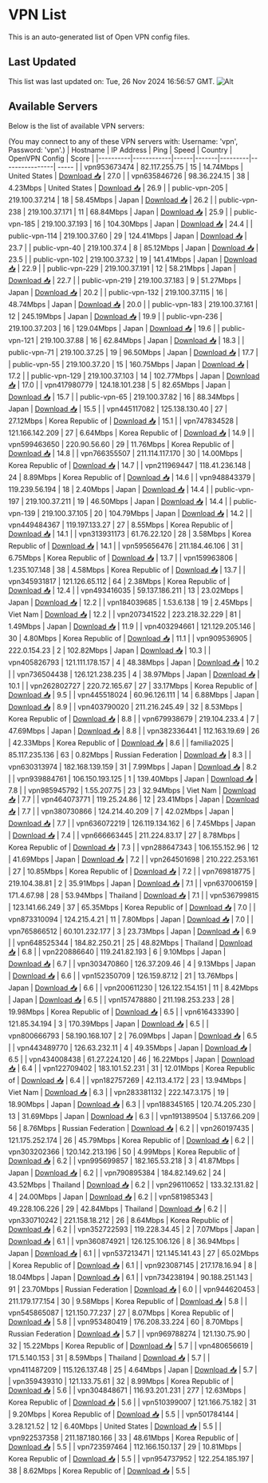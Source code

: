 # VPN List

This is an auto-generated list of Open VPN config files.

## Last Updated

This list was last updated on: Tue, 26 Nov 2024 16:56:57 GMT.
![Alt](https://repobeats.axiom.co/api/embed/186b98318ef1479477931607c1ad7d823f12451f.svg "Repobeats analytics image")

## Available Servers

Below is the list of available VPN servers:

(You may connect to any of these VPN servers with: Username: 'vpn', Password: 'vpn'.)
| Hostname | IP Address | Ping | Speed | Country | OpenVPN Config | Score |
|----------|------------|------|-------|---------|----------------| ----- |
| vpn953673474 | 82.117.255.75 | 15 | 14.74Mbps | United States | [Download 📥](./configs/server_0_US.ovpn) | 27.0 |
| vpn635846726 | 98.36.224.15 | 38 | 4.23Mbps | United States | [Download 📥](./configs/server_1_US.ovpn) | 26.9 |
| public-vpn-205 | 219.100.37.214 | 18 | 58.45Mbps | Japan | [Download 📥](./configs/server_2_JP.ovpn) | 26.2 |
| public-vpn-238 | 219.100.37.171 | 11 | 68.84Mbps | Japan | [Download 📥](./configs/server_3_JP.ovpn) | 25.9 |
| public-vpn-185 | 219.100.37.193 | 16 | 104.30Mbps | Japan | [Download 📥](./configs/server_4_JP.ovpn) | 24.4 |
| public-vpn-114 | 219.100.37.60 | 29 | 124.41Mbps | Japan | [Download 📥](./configs/server_5_JP.ovpn) | 23.7 |
| public-vpn-40 | 219.100.37.4 | 8 | 85.12Mbps | Japan | [Download 📥](./configs/server_6_JP.ovpn) | 23.5 |
| public-vpn-102 | 219.100.37.32 | 19 | 141.41Mbps | Japan | [Download 📥](./configs/server_7_JP.ovpn) | 22.9 |
| public-vpn-229 | 219.100.37.191 | 12 | 58.21Mbps | Japan | [Download 📥](./configs/server_8_JP.ovpn) | 22.7 |
| public-vpn-219 | 219.100.37.183 | 9 | 51.27Mbps | Japan | [Download 📥](./configs/server_9_JP.ovpn) | 20.2 |
| public-vpn-132 | 219.100.37.115 | 16 | 48.74Mbps | Japan | [Download 📥](./configs/server_10_JP.ovpn) | 20.0 |
| public-vpn-183 | 219.100.37.161 | 12 | 245.19Mbps | Japan | [Download 📥](./configs/server_11_JP.ovpn) | 19.9 |
| public-vpn-236 | 219.100.37.203 | 16 | 129.04Mbps | Japan | [Download 📥](./configs/server_12_JP.ovpn) | 19.6 |
| public-vpn-121 | 219.100.37.88 | 16 | 62.84Mbps | Japan | [Download 📥](./configs/server_13_JP.ovpn) | 18.3 |
| public-vpn-71 | 219.100.37.25 | 19 | 96.50Mbps | Japan | [Download 📥](./configs/server_14_JP.ovpn) | 17.7 |
| public-vpn-55 | 219.100.37.20 | 15 | 160.75Mbps | Japan | [Download 📥](./configs/server_15_JP.ovpn) | 17.2 |
| public-vpn-129 | 219.100.37.103 | 14 | 102.77Mbps | Japan | [Download 📥](./configs/server_16_JP.ovpn) | 17.0 |
| vpn417980779 | 124.18.101.238 | 5 | 82.65Mbps | Japan | [Download 📥](./configs/server_17_JP.ovpn) | 15.7 |
| public-vpn-65 | 219.100.37.82 | 16 | 88.34Mbps | Japan | [Download 📥](./configs/server_18_JP.ovpn) | 15.5 |
| vpn445117082 | 125.138.130.40 | 27 | 27.12Mbps | Korea Republic of | [Download 📥](./configs/server_19_KR.ovpn) | 15.1 |
| vpn747834528 | 121.166.142.209 | 27 | 6.64Mbps | Korea Republic of | [Download 📥](./configs/server_20_KR.ovpn) | 14.9 |
| vpn599463650 | 220.90.56.60 | 29 | 11.76Mbps | Korea Republic of | [Download 📥](./configs/server_21_KR.ovpn) | 14.8 |
| vpn766355507 | 211.114.117.170 | 30 | 14.00Mbps | Korea Republic of | [Download 📥](./configs/server_22_KR.ovpn) | 14.7 |
| vpn211969447 | 118.41.236.148 | 24 | 8.89Mbps | Korea Republic of | [Download 📥](./configs/server_23_KR.ovpn) | 14.6 |
| vpn948843379 | 119.239.56.194 | 18 | 2.40Mbps | Japan | [Download 📥](./configs/server_24_JP.ovpn) | 14.4 |
| public-vpn-197 | 219.100.37.211 | 19 | 46.50Mbps | Japan | [Download 📥](./configs/server_25_JP.ovpn) | 14.4 |
| public-vpn-139 | 219.100.37.105 | 20 | 104.79Mbps | Japan | [Download 📥](./configs/server_26_JP.ovpn) | 14.2 |
| vpn449484367 | 119.197.133.27 | 27 | 8.55Mbps | Korea Republic of | [Download 📥](./configs/server_27_KR.ovpn) | 14.1 |
| vpn313931173 | 61.76.22.120 | 28 | 3.58Mbps | Korea Republic of | [Download 📥](./configs/server_28_KR.ovpn) | 14.1 |
| vpn595656476 | 211.184.46.106 | 31 | 6.75Mbps | Korea Republic of | [Download 📥](./configs/server_29_KR.ovpn) | 13.7 |
| vpn159963806 | 1.235.107.148 | 38 | 4.58Mbps | Korea Republic of | [Download 📥](./configs/server_30_KR.ovpn) | 13.7 |
| vpn345931817 | 121.126.65.112 | 64 | 2.38Mbps | Korea Republic of | [Download 📥](./configs/server_31_KR.ovpn) | 12.4 |
| vpn493416035 | 59.137.186.211 | 13 | 23.02Mbps | Japan | [Download 📥](./configs/server_32_JP.ovpn) | 12.2 |
| vpn184039685 | 1.53.6.138 | 19 | 2.45Mbps | Viet Nam | [Download 📥](./configs/server_33_VN.ovpn) | 12.2 |
| vpn207341522 | 223.218.32.229 | 81 | 1.49Mbps | Japan | [Download 📥](./configs/server_34_JP.ovpn) | 11.9 |
| vpn403294661 | 121.129.205.146 | 30 | 4.80Mbps | Korea Republic of | [Download 📥](./configs/server_35_KR.ovpn) | 11.1 |
| vpn909536905 | 222.0.154.23 | 2 | 102.82Mbps | Japan | [Download 📥](./configs/server_36_JP.ovpn) | 10.3 |
| vpn405826793 | 121.111.178.157 | 4 | 48.38Mbps | Japan | [Download 📥](./configs/server_37_JP.ovpn) | 10.2 |
| vpn736504438 | 126.121.238.235 | 4 | 38.97Mbps | Japan | [Download 📥](./configs/server_38_JP.ovpn) | 10.1 |
| vpn262802727 | 220.72.165.67 | 27 | 33.17Mbps | Korea Republic of | [Download 📥](./configs/server_39_KR.ovpn) | 9.5 |
| vpn445518024 | 60.96.126.111 | 14 | 6.88Mbps | Japan | [Download 📥](./configs/server_40_JP.ovpn) | 8.9 |
| vpn403790020 | 211.216.245.49 | 32 | 8.53Mbps | Korea Republic of | [Download 📥](./configs/server_41_KR.ovpn) | 8.8 |
| vpn679938679 | 219.104.233.4 | 7 | 47.69Mbps | Japan | [Download 📥](./configs/server_42_JP.ovpn) | 8.8 |
| vpn382336441 | 112.163.19.69 | 26 | 42.33Mbps | Korea Republic of | [Download 📥](./configs/server_43_KR.ovpn) | 8.6 |
| familia2025 | 85.117.235.136 | 63 | 0.82Mbps | Russian Federation | [Download 📥](./configs/server_44_RU.ovpn) | 8.3 |
| vpn630313974 | 182.168.139.159 | 31 | 7.99Mbps | Japan | [Download 📥](./configs/server_45_JP.ovpn) | 8.2 |
| vpn939884761 | 106.150.193.125 | 1 | 139.40Mbps | Japan | [Download 📥](./configs/server_46_JP.ovpn) | 7.8 |
| vpn985945792 | 1.55.207.75 | 23 | 32.94Mbps | Viet Nam | [Download 📥](./configs/server_47_VN.ovpn) | 7.7 |
| vpn464073771 | 119.25.24.86 | 12 | 23.41Mbps | Japan | [Download 📥](./configs/server_48_JP.ovpn) | 7.7 |
| vpn380730866 | 124.214.40.209 | 7 | 42.02Mbps | Japan | [Download 📥](./configs/server_49_JP.ovpn) | 7.7 |
| vpn636072219 | 126.119.134.162 | 6 | 7.45Mbps | Japan | [Download 📥](./configs/server_50_JP.ovpn) | 7.4 |
| vpn666663445 | 211.224.83.17 | 27 | 8.78Mbps | Korea Republic of | [Download 📥](./configs/server_51_KR.ovpn) | 7.3 |
| vpn288647343 | 106.155.152.96 | 12 | 41.69Mbps | Japan | [Download 📥](./configs/server_52_JP.ovpn) | 7.2 |
| vpn264501698 | 210.222.253.161 | 27 | 10.85Mbps | Korea Republic of | [Download 📥](./configs/server_53_KR.ovpn) | 7.2 |
| vpn769818775 | 219.104.38.81 | 2 | 35.91Mbps | Japan | [Download 📥](./configs/server_54_JP.ovpn) | 7.1 |
| vpn637006159 | 171.4.67.98 | 28 | 53.94Mbps | Thailand | [Download 📥](./configs/server_55_TH.ovpn) | 7.1 |
| vpn536799815 | 123.141.66.249 | 37 | 65.35Mbps | Korea Republic of | [Download 📥](./configs/server_56_KR.ovpn) | 7.0 |
| vpn873310094 | 124.215.4.21 | 11 | 7.80Mbps | Japan | [Download 📥](./configs/server_57_JP.ovpn) | 7.0 |
| vpn765866512 | 60.101.232.177 | 3 | 23.73Mbps | Japan | [Download 📥](./configs/server_58_JP.ovpn) | 6.9 |
| vpn648525344 | 184.82.250.21 | 25 | 48.82Mbps | Thailand | [Download 📥](./configs/server_59_TH.ovpn) | 6.8 |
| vpn220886640 | 119.241.82.193 | 6 | 9.10Mbps | Japan | [Download 📥](./configs/server_60_JP.ovpn) | 6.7 |
| vpn303470860 | 126.37.209.46 | 4 | 9.13Mbps | Japan | [Download 📥](./configs/server_61_JP.ovpn) | 6.6 |
| vpn152350709 | 126.159.87.12 | 21 | 13.76Mbps | Japan | [Download 📥](./configs/server_62_JP.ovpn) | 6.6 |
| vpn200611230 | 126.122.154.151 | 11 | 8.42Mbps | Japan | [Download 📥](./configs/server_63_JP.ovpn) | 6.5 |
| vpn157478880 | 211.198.253.233 | 28 | 19.98Mbps | Korea Republic of | [Download 📥](./configs/server_64_KR.ovpn) | 6.5 |
| vpn616433390 | 121.85.34.194 | 3 | 170.39Mbps | Japan | [Download 📥](./configs/server_65_JP.ovpn) | 6.5 |
| vpn800666793 | 58.190.168.107 | 2 | 76.09Mbps | Japan | [Download 📥](./configs/server_66_JP.ovpn) | 6.5 |
| vpn443489770 | 126.63.232.11 | 4 | 49.35Mbps | Japan | [Download 📥](./configs/server_67_JP.ovpn) | 6.5 |
| vpn434008438 | 61.27.224.120 | 46 | 16.22Mbps | Japan | [Download 📥](./configs/server_68_JP.ovpn) | 6.4 |
| vpn122709402 | 183.101.52.231 | 31 | 12.01Mbps | Korea Republic of | [Download 📥](./configs/server_69_KR.ovpn) | 6.4 |
| vpn182757269 | 42.113.4.172 | 23 | 13.94Mbps | Viet Nam | [Download 📥](./configs/server_70_VN.ovpn) | 6.3 |
| vpn283381132 | 222.147.3.175 | 19 | 18.90Mbps | Japan | [Download 📥](./configs/server_71_JP.ovpn) | 6.3 |
| vpn188345165 | 120.74.205.230 | 13 | 31.69Mbps | Japan | [Download 📥](./configs/server_72_JP.ovpn) | 6.3 |
| vpn191389504 | 5.137.66.209 | 56 | 8.76Mbps | Russian Federation | [Download 📥](./configs/server_73_RU.ovpn) | 6.2 |
| vpn260197435 | 121.175.252.174 | 26 | 45.79Mbps | Korea Republic of | [Download 📥](./configs/server_74_KR.ovpn) | 6.2 |
| vpn303202366 | 120.142.213.196 | 50 | 4.99Mbps | Korea Republic of | [Download 📥](./configs/server_75_KR.ovpn) | 6.2 |
| vpn995699857 | 182.165.53.218 | 3 | 41.87Mbps | Japan | [Download 📥](./configs/server_76_JP.ovpn) | 6.2 |
| vpn790895384 | 184.82.149.62 | 24 | 43.52Mbps | Thailand | [Download 📥](./configs/server_77_TH.ovpn) | 6.2 |
| vpn296110652 | 133.32.131.82 | 4 | 24.00Mbps | Japan | [Download 📥](./configs/server_78_JP.ovpn) | 6.2 |
| vpn581985343 | 49.228.106.226 | 29 | 42.84Mbps | Thailand | [Download 📥](./configs/server_79_TH.ovpn) | 6.2 |
| vpn330710242 | 221.158.18.212 | 26 | 8.64Mbps | Korea Republic of | [Download 📥](./configs/server_80_KR.ovpn) | 6.2 |
| vpn352722593 | 119.228.34.45 | 2 | 7.07Mbps | Japan | [Download 📥](./configs/server_81_JP.ovpn) | 6.1 |
| vpn360874921 | 126.125.106.126 | 8 | 36.94Mbps | Japan | [Download 📥](./configs/server_82_JP.ovpn) | 6.1 |
| vpn537213471 | 121.145.141.43 | 27 | 65.02Mbps | Korea Republic of | [Download 📥](./configs/server_83_KR.ovpn) | 6.1 |
| vpn923087145 | 217.178.16.94 | 8 | 18.04Mbps | Japan | [Download 📥](./configs/server_84_JP.ovpn) | 6.1 |
| vpn734238194 | 90.188.251.143 | 91 | 23.70Mbps | Russian Federation | [Download 📥](./configs/server_85_RU.ovpn) | 6.0 |
| vpn944620453 | 211.179.177.154 | 30 | 9.58Mbps | Korea Republic of | [Download 📥](./configs/server_86_KR.ovpn) | 5.8 |
| vpn545865087 | 121.150.77.237 | 27 | 8.07Mbps | Korea Republic of | [Download 📥](./configs/server_87_KR.ovpn) | 5.8 |
| vpn953480419 | 176.208.33.224 | 60 | 8.70Mbps | Russian Federation | [Download 📥](./configs/server_88_RU.ovpn) | 5.7 |
| vpn969788274 | 121.130.75.90 | 32 | 15.22Mbps | Korea Republic of | [Download 📥](./configs/server_89_KR.ovpn) | 5.7 |
| vpn480656619 | 171.5.140.153 | 31 | 8.59Mbps | Thailand | [Download 📥](./configs/server_90_TH.ovpn) | 5.7 |
| vpn411487209 | 115.126.137.48 | 25 | 4.64Mbps | Japan | [Download 📥](./configs/server_91_JP.ovpn) | 5.7 |
| vpn359439310 | 121.133.75.61 | 32 | 8.99Mbps | Korea Republic of | [Download 📥](./configs/server_92_KR.ovpn) | 5.6 |
| vpn304848671 | 116.93.201.231 | 277 | 12.63Mbps | Korea Republic of | [Download 📥](./configs/server_93_KR.ovpn) | 5.6 |
| vpn510399007 | 121.166.75.182 | 31 | 9.20Mbps | Korea Republic of | [Download 📥](./configs/server_94_KR.ovpn) | 5.5 |
| vpn501784144 | 3.28.121.52 | 12 | 6.40Mbps | United States | [Download 📥](./configs/server_95_US.ovpn) | 5.5 |
| vpn922537358 | 211.187.180.166 | 33 | 48.61Mbps | Korea Republic of | [Download 📥](./configs/server_96_KR.ovpn) | 5.5 |
| vpn723597464 | 112.166.150.137 | 29 | 10.81Mbps | Korea Republic of | [Download 📥](./configs/server_97_KR.ovpn) | 5.5 |
| vpn954737952 | 122.254.185.197 | 38 | 8.62Mbps | Korea Republic of | [Download 📥](./configs/server_98_KR.ovpn) | 5.5 |
